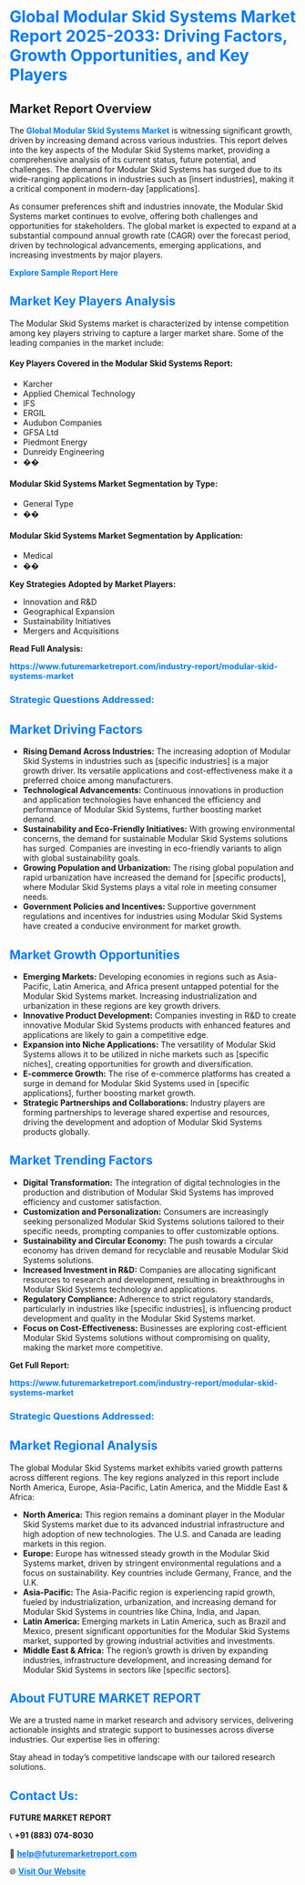 <h1 style="color: #007BFF;">Global Modular Skid Systems Market Report 2025-2033: Driving Factors, Growth Opportunities, and Key Players</h1>

<section id="overview">
<h2>Market Report Overview</h2>
<p>The <a href="https://www.futuremarketreport.com/industry-report/modular-skid-systems-market" style="color: #007BFF; text-decoration: none;"><strong>Global Modular Skid Systems Market</strong></a> is witnessing significant growth, driven by increasing demand across various industries. This report delves into the key aspects of the Modular Skid Systems market, providing a comprehensive analysis of its current status, future potential, and challenges. The demand for Modular Skid Systems has surged due to its wide-ranging applications in industries such as [insert industries], making it a critical component in modern-day [applications].</p>
<p>As consumer preferences shift and industries innovate, the Modular Skid Systems market continues to evolve, offering both challenges and opportunities for stakeholders. The global market is expected to expand at a substantial compound annual growth rate (CAGR) over the forecast period, driven by technological advancements, emerging applications, and increasing investments by major players.</p>
</section>

<section id="overview">
<p><a href="https://www.futuremarketreport.com/request-sample/reportId=113991" style="color: #007BFF; text-decoration: none;"><strong>Explore Sample Report Here</strong></a></p>
</section>

<section id="key-players">
<h2 style="color: #007BFF;">Market Key Players Analysis</h2>
<p>The Modular Skid Systems market is characterized by intense competition among key players striving to capture a larger market share. Some of the leading companies in the market include:</p>
<h4>Key Players Covered in the Modular Skid Systems Report:</h4>
<ul><li>Karcher</li><li>Applied Chemical Technology</li><li>IFS</li><li>ERGIL</li><li>Audubon Companies</li><li>GFSA Ltd</li><li>Piedmont Energy</li><li>Dunreidy Engineering</li><li>��</li></ul>
<h4>Modular Skid Systems Market Segmentation by Type:</h4>
<ul><li>General Type</li><li>��</li></ul>

<h4>Modular Skid Systems Market Segmentation by Application:</h4>
<ul><li>Medical</li><li>��</li></ul>
<p><strong>Key Strategies Adopted by Market Players:</strong></p>
<ul>
<li>Innovation and R&D</li>
<li>Geographical Expansion</li>
<li>Sustainability Initiatives</li>
<li>Mergers and Acquisitions</li>
</ul>
</section>

<section>
<p><strong>Read Full Analysis: </strong></p><a href="https://www.futuremarketreport.com/industry-report/modular-skid-systems-market" style="color: #007BFF; text-decoration: none;"><strong>https://www.futuremarketreport.com/industry-report/modular-skid-systems-market</strong></a>
<h3 style="color: #007BFF;">Strategic Questions Addressed:</h3>
</section>

<section id="driving-factors">
<h2 style="color: #007BFF;">Market Driving Factors</h2>
<ul>
<li><strong>Rising Demand Across Industries:</strong> The increasing adoption of Modular Skid Systems in industries such as [specific industries] is a major growth driver. Its versatile applications and cost-effectiveness make it a preferred choice among manufacturers.</li>
<li><strong>Technological Advancements:</strong> Continuous innovations in production and application technologies have enhanced the efficiency and performance of Modular Skid Systems, further boosting market demand.</li>
<li><strong>Sustainability and Eco-Friendly Initiatives:</strong> With growing environmental concerns, the demand for sustainable Modular Skid Systems solutions has surged. Companies are investing in eco-friendly variants to align with global sustainability goals.</li>
<li><strong>Growing Population and Urbanization:</strong> The rising global population and rapid urbanization have increased the demand for [specific products], where Modular Skid Systems plays a vital role in meeting consumer needs.</li>
<li><strong>Government Policies and Incentives:</strong> Supportive government regulations and incentives for industries using Modular Skid Systems have created a conducive environment for market growth.</li>
</ul>
</section>

<section id="growth-opportunities">
<h2 style="color: #007BFF;">Market Growth Opportunities</h2>
<ul>
<li><strong>Emerging Markets:</strong> Developing economies in regions such as Asia-Pacific, Latin America, and Africa present untapped potential for the Modular Skid Systems market. Increasing industrialization and urbanization in these regions are key growth drivers.</li>
<li><strong>Innovative Product Development:</strong> Companies investing in R&D to create innovative Modular Skid Systems products with enhanced features and applications are likely to gain a competitive edge.</li>
<li><strong>Expansion into Niche Applications:</strong> The versatility of Modular Skid Systems allows it to be utilized in niche markets such as [specific niches], creating opportunities for growth and diversification.</li>
<li><strong>E-commerce Growth:</strong> The rise of e-commerce platforms has created a surge in demand for Modular Skid Systems used in [specific applications], further boosting market growth.</li>
<li><strong>Strategic Partnerships and Collaborations:</strong> Industry players are forming partnerships to leverage shared expertise and resources, driving the development and adoption of Modular Skid Systems products globally.</li>
</ul>
</section>

<section id="trending-factors">
<h2 style="color: #007BFF;">Market Trending Factors</h2>
<ul>
<li><strong>Digital Transformation:</strong> The integration of digital technologies in the production and distribution of Modular Skid Systems has improved efficiency and customer satisfaction.</li>
<li><strong>Customization and Personalization:</strong> Consumers are increasingly seeking personalized Modular Skid Systems solutions tailored to their specific needs, prompting companies to offer customizable options.</li>
<li><strong>Sustainability and Circular Economy:</strong> The push towards a circular economy has driven demand for recyclable and reusable Modular Skid Systems solutions.</li>
<li><strong>Increased Investment in R&D:</strong> Companies are allocating significant resources to research and development, resulting in breakthroughs in Modular Skid Systems technology and applications.</li>
<li><strong>Regulatory Compliance:</strong> Adherence to strict regulatory standards, particularly in industries like [specific industries], is influencing product development and quality in the Modular Skid Systems market.</li>
<li><strong>Focus on Cost-Effectiveness:</strong> Businesses are exploring cost-efficient Modular Skid Systems solutions without compromising on quality, making the market more competitive.</li>
</ul>
</section>

<section>
<p><strong>Get Full Report: </strong></p><a href="https://www.futuremarketreport.com/industry-report/modular-skid-systems-market" style="color: #007BFF; text-decoration: none;"><strong>https://www.futuremarketreport.com/industry-report/modular-skid-systems-market</strong></a>
<h3 style="color: #007BFF;">Strategic Questions Addressed:</h3>
</section>


<section id="regional-analysis">
<h2 style="color: #007BFF;">Market Regional Analysis</h2>
<p>The global Modular Skid Systems market exhibits varied growth patterns across different regions. The key regions analyzed in this report include North America, Europe, Asia-Pacific, Latin America, and the Middle East & Africa:</p>
<ul>
<li><strong>North America:</strong> This region remains a dominant player in the Modular Skid Systems market due to its advanced industrial infrastructure and high adoption of new technologies. The U.S. and Canada are leading markets in this region.</li>
<li><strong>Europe:</strong> Europe has witnessed steady growth in the Modular Skid Systems market, driven by stringent environmental regulations and a focus on sustainability. Key countries include Germany, France, and the U.K.</li>
<li><strong>Asia-Pacific:</strong> The Asia-Pacific region is experiencing rapid growth, fueled by industrialization, urbanization, and increasing demand for Modular Skid Systems in countries like China, India, and Japan.</li>
<li><strong>Latin America:</strong> Emerging markets in Latin America, such as Brazil and Mexico, present significant opportunities for the Modular Skid Systems market, supported by growing industrial activities and investments.</li>
<li><strong>Middle East & Africa:</strong> The region’s growth is driven by expanding industries, infrastructure development, and increasing demand for Modular Skid Systems in sectors like [specific sectors].</li>
</ul>
</section>

<footer>
<h2 style="color: #007BFF;">About FUTURE MARKET REPORT</h2>
<p>We are a trusted name in market research and advisory services, delivering actionable insights and strategic support to businesses across diverse industries. Our expertise lies in offering:</p>

<p>Stay ahead in today’s competitive landscape with our tailored research solutions.</p>

<h2 style="color: #007BFF;">Contact Us:</h2>
<p><strong>FUTURE MARKET REPORT</strong></p>
<p>📞 <strong>+91 (883) 074-8030</strong></p>
<p>📧 <strong><a href="mailto:help@futuremarketreport.com" style="color: #007BFF;">help@futuremarketreport.com</a></strong></p>
<p>🌐 <strong><a href="https://www.futuremarketreport.com/" style="color: #007BFF;">Visit Our Website</a></strong></p>
</footer>